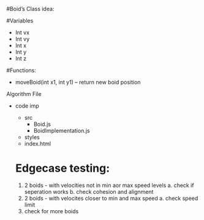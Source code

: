#Boid’s Class idea:

#Variables

- Int vx
- Int vy
- Int x
- Int y
- Int z

#Functions:

- moveBoid(int x1, int y1) – return new boid position

Algorithm File

- code imp
    - src
        - Boid.js
        - BoidImplementation.js       
    - styles
    - index.html


    # Edgecase testing:

    1. 2 boids - with velocities not in min aor max speed levels
        a. check if seperation works
        b. check cohesion and alignment
    2. 2 boids - with velocites closer to min and max speed
        a. check speed limit
    3. check for more boids

